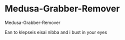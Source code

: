 # Medusa-Grabber-Remover
Medusa-Grabber-Remover


Ean to klepseis eisai nibba
and i bust in your eyes
